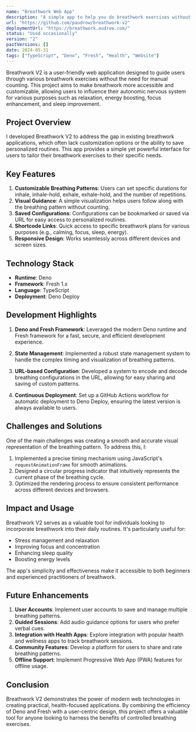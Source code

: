 ```yaml
---
name: "Breathwork Web App"
description: "A simple app to help you do breathwork exercises without counting, with customizable breathing patterns and visual guidance."
url: "https://github.com/paudrow/breathwork-v2"
deploymentUrl: "https://breathwork.audrow.com/"
status: "Used occasionally"
version: "2"
pastVersions: []
date: 2024-05-31
tags: ["TypeScript", "Deno", "Fresh", "Health", "Website"]
---
```


Breathwork V2 is a user-friendly web application designed to guide users through
various breathwork exercises without the need for manual counting. This project
aims to make breathwork more accessible and customizable, allowing users to
influence their autonomic nervous system for various purposes such as
relaxation, energy boosting, focus enhancement, and sleep improvement.

## Project Overview

I developed Breathwork V2 to address the gap in existing breathwork
applications, which often lack customization options or the ability to save
personalized routines. This app provides a simple yet powerful interface for
users to tailor their breathwork exercises to their specific needs.

## Key Features

1. **Customizable Breathing Patterns**: Users can set specific durations for
   inhale, inhale-hold, exhale, exhale-hold, and the number of repetitions.
2. **Visual Guidance**: A simple visualization helps users follow along with the
   breathing pattern without counting.
3. **Saved Configurations**: Configurations can be bookmarked or saved via URL
   for easy access to personalized routines.
4. **Shortcode Links**: Quick access to specific breathwork plans for various
   purposes (e.g., calming, focus, sleep, energy).
5. **Responsive Design**: Works seamlessly across different devices and screen
   sizes.

## Technology Stack

- **Runtime**: Deno
- **Framework**: Fresh 1.x
- **Language**: TypeScript
- **Deployment**: Deno Deploy

## Development Highlights

1. **Deno and Fresh Framework**: Leveraged the modern Deno runtime and Fresh
   framework for a fast, secure, and efficient development experience.

2. **State Management**: Implemented a robust state management system to handle
   the complex timing and visualization of breathing patterns.

3. **URL-based Configuration**: Developed a system to encode and decode
   breathing configurations in the URL, allowing for easy sharing and saving of
   custom patterns.

4. **Continuous Deployment**: Set up a GitHub Actions workflow for automatic
   deployment to Deno Deploy, ensuring the latest version is always available to
   users.

## Challenges and Solutions

One of the main challenges was creating a smooth and accurate visual
representation of the breathing pattern. To address this, I:

1. Implemented a precise timing mechanism using JavaScript's
   `requestAnimationFrame` for smooth animations.
2. Designed a circular progress indicator that intuitively represents the
   current phase of the breathing cycle.
3. Optimized the rendering process to ensure consistent performance across
   different devices and browsers.

## Impact and Usage

Breathwork V2 serves as a valuable tool for individuals looking to incorporate
breathwork into their daily routines. It's particularly useful for:

- Stress management and relaxation
- Improving focus and concentration
- Enhancing sleep quality
- Boosting energy levels

The app's simplicity and effectiveness make it accessible to both beginners and
experienced practitioners of breathwork.

## Future Enhancements

1. **User Accounts**: Implement user accounts to save and manage multiple
   breathing patterns.
2. **Guided Sessions**: Add audio guidance options for users who prefer verbal
   cues.
3. **Integration with Health Apps**: Explore integration with popular health and
   wellness apps to track breathwork sessions.
4. **Community Features**: Develop a platform for users to share and rate
   breathing patterns.
5. **Offline Support**: Implement Progressive Web App (PWA) features for offline
   usage.

## Conclusion

Breathwork V2 demonstrates the power of modern web technologies in creating
practical, health-focused applications. By combining the efficiency of Deno and
Fresh with a user-centric design, this project offers a valuable tool for anyone
looking to harness the benefits of controlled breathing exercises.
